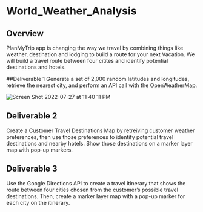 # World_Weather_Analysis

## Overview
PlanMyTrip app is changing the way we travel by combining things like weather, destination and lodging to build a route for your next Vacation. We will build a travel route between four citites and identify potential destinations and hotels.

##Deliverable 1
Generate a set of 2,000 random latitudes and longitudes, retrieve the nearest city, and perform an API call with the OpenWeatherMap.

![Screen Shot 2022-07-27 at 11 40 11 PM](https://user-images.githubusercontent.com/107590196/181415509-472ec20c-51b9-4126-92fa-89f9a5410654.png)


## Deliverable 2
Create a Customer Travel Destinations Map by retreiving customer weather preferences, then use those preferences to identify potential travel destinations and nearby hotels. Show those destinations on a marker layer map with pop-up markers.


## Deliverable 3

Use the Google Directions API to create a travel itinerary that shows the route between four cities chosen from the customer’s possible travel destinations. Then, create a marker layer map with a pop-up marker for each city on the itinerary.
